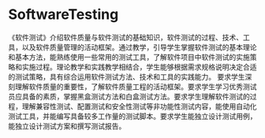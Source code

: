 # SoftwareTesting
《软件测试》介绍软件质量与软件测试的基础知识，软件测试的过程、技术、工具，以及软件质量管理的活动框架。通过教学，引导学生掌握软件测试的基本理论和基本方法，能熟练使用一些常用的测试工具，了解软件项目中软件测试的实施策略和实施过程。理论教学和实践教学相结合，学生能够根据需求规格说明决定合适的测试策略，具有综合运用软件测试方法、技术和工具的实践能力。 
要求学生深刻理解软件质量的重要性，了解软件质量工程的活动框架。要求学生学习优秀测试员应具备的素质，掌握黑盒测试方法和白盒测试方法。要求学生理解软件测试的过程，理解兼容性测试、配置测试和安全性测试等非功能性测试内容，能使用自动化测试工具，并能编写具备较多工作量的测试脚本。要求学生能独立设计测试用例，能独立设计测试方案和撰写测试报告。
